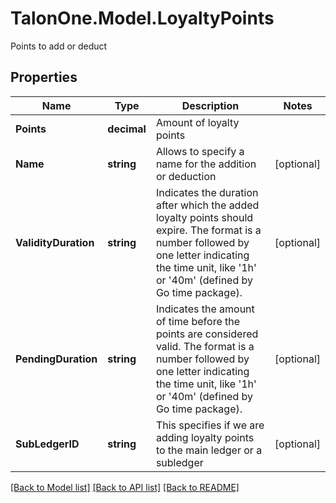 # TalonOne.Model.LoyaltyPoints
Points to add or deduct
## Properties

Name | Type | Description | Notes
------------ | ------------- | ------------- | -------------
**Points** | **decimal** | Amount of loyalty points | 
**Name** | **string** | Allows to specify a name for the addition or deduction | [optional] 
**ValidityDuration** | **string** | Indicates the duration after which the added loyalty points should expire. The format is a number followed by one letter indicating the time unit, like &#39;1h&#39; or &#39;40m&#39; (defined by Go time package). | [optional] 
**PendingDuration** | **string** | Indicates the amount of time before the points are considered valid. The format is a number followed by one letter indicating the time unit, like &#39;1h&#39; or &#39;40m&#39; (defined by Go time package). | [optional] 
**SubLedgerID** | **string** | This specifies if we are adding loyalty points to the main ledger or a subledger | [optional] 

[[Back to Model list]](../README.md#documentation-for-models) [[Back to API list]](../README.md#documentation-for-api-endpoints) [[Back to README]](../README.md)

